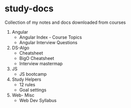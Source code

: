 # study-docs
Collection of my notes and docs downloaded from courses
1. Angular
	- Angular Index - Course Topics
	- Angular Interview Questions
2. DS-Algo
	- Cheatsheet
	- BigO Cheatsheet
	- Interview mastermap
3. JS
	- JS bootcamp
4. Study Helpers
	- 12 rules
	- Goal settings
5. Web- Misc
	- Web Dev Syllabus
